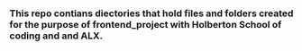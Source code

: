### This repo contians diectories that hold files and folders created for the purpose of frontend_project with Holberton School of coding and and ALX.